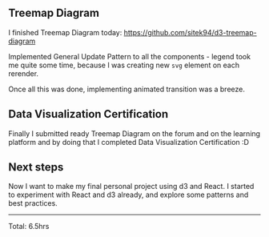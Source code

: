 ## Treemap Diagram

I finished Treemap Diagram today:
https://github.com/sitek94/d3-treemap-diagram

Implemented General Update Pattern to all the components - legend took me quite some time, because
I was creating new `svg` element on each rerender.

Once all this was done, implementing animated transition was a breeze.

## Data Visualization Certification

Finally I submitted ready Treemap Diagram on the forum and on the learning platform and by doing that 
I completed Data Visualization Certification :D

## Next steps
Now I want to make my final personal project using d3 and React. I started to experiment with React and d3 already,
and explore some patterns and best practices.
<hr>
Total: 6.5hrs
